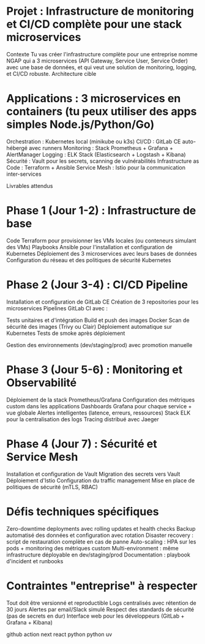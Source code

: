 # Projet : Infrastructure de monitoring et CI/CD complète pour une stack microservices
Contexte
Tu vas créer l'infrastructure complète pour une entreprise nomme NGAP qui a 3 microservices (API Gateway, Service User, Service Order) avec une base de données, et qui veut une solution de monitoring, logging, et CI/CD robuste.
Architecture cible

# Applications : 3 microservices en containers (tu peux utiliser des apps simples Node.js/Python/Go)
Orchestration : Kubernetes local (minikube ou k3s)
CI/CD : GitLab CE auto-hébergé avec runners
Monitoring : Stack Prometheus + Grafana + AlertManager
Logging : ELK Stack (Elasticsearch + Logstash + Kibana)
Sécurité : Vault pour les secrets, scanning de vulnérabilités
Infrastructure as Code : Terraform + Ansible
Service Mesh : Istio pour la communication inter-services

Livrables attendus
# Phase 1 (Jour 1-2) : Infrastructure de base

Code Terraform pour provisionner les VMs locales (ou conteneurs simulant des VMs)
Playbooks Ansible pour l'installation et configuration de Kubernetes
Déploiement des 3 microservices avec leurs bases de données
Configuration du réseau et des politiques de sécurité Kubernetes

# Phase 2 (Jour 3-4) : CI/CD Pipeline

Installation et configuration de GitLab CE
Création de 3 repositories pour les microservices
Pipelines GitLab CI avec :

Tests unitaires et d'intégration
Build et push des images Docker
Scan de sécurité des images (Trivy ou Clair)
Déploiement automatique sur Kubernetes
Tests de smoke après déploiement


Gestion des environnements (dev/staging/prod) avec promotion manuelle

# Phase 3 (Jour 5-6) : Monitoring et Observabilité

Déploiement de la stack Prometheus/Grafana
Configuration des métriques custom dans les applications
Dashboards Grafana pour chaque service + vue globale
Alertes intelligentes (latence, erreurs, ressources)
Stack ELK pour la centralisation des logs
Tracing distribué avec Jaeger

# Phase 4 (Jour 7) : Sécurité et Service Mesh

Installation et configuration de Vault
Migration des secrets vers Vault
Déploiement d'Istio
Configuration du traffic management
Mise en place de politiques de sécurité (mTLS, RBAC)

# Défis techniques spécifiques

Zero-downtime deployments avec rolling updates et health checks
Backup automatisé des données et configuration avec rotation
Disaster recovery : script de restauration complète en cas de panne
Auto-scaling : HPA sur les pods + monitoring des métriques custom
Multi-environment : même infrastructure déployable en dev/staging/prod
Documentation : playbook d'incident et runbooks

# Contraintes "entreprise" à respecter

Tout doit être versionné et reproductible
Logs centralisés avec rétention de 30 jours
Alertes par email/Slack simulé
Respect des standards de sécurité (pas de secrets en dur)
Interface web pour les développeurs (GitLab + Grafana + Kibana)



github action
next react 
python python uv 
